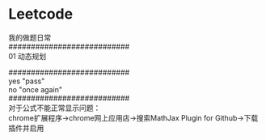 # Leetcode
我的做题日常<br />
###########################<br />
01 动态规划<br />

###########################<br />
yes  "pass"<br />
no   "once again"<br />
###########################<br />
对于公式不能正常显示问题：<br />
chrome扩展程序->chrome网上应用店->搜索MathJax Plugin for Github->下载插件并启用
